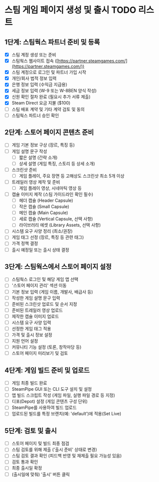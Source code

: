 # 스팀 게임 페이지 생성 및 출시 TODO 리스트

## 1단계: 스팀웍스 파트너 준비 및 등록

- [x] 스팀 계정 생성 또는 준비
- [x] 스팀웍스 웹사이트 접속 ([https://partner.steamgames.com/](https://partner.steamgames.com/))
- [x] 스팀 계정으로 로그인 및 파트너 가입 시작
- [x] 개인/회사 법적 정보 입력
- [x] 은행 정보 입력 (수익금 지급용)
- [x] 세금 정보 입력 (W-9 또는 W-8BEN 양식 작성)
- [x] 신원 확인 절차 완료 (필요시 추가 서류 제출)
- [x] Steam Direct 요금 지불 ($100)
- [ ] 스팀 배포 계약 및 기타 계약 검토 및 동의
- [ ] 스팀웍스 파트너 승인 확인

## 2단계: 스토어 페이지 콘텐츠 준비

- [ ] 게임 기본 정보 구상 (장르, 특징 등)
- [ ] 게임 설명 문구 작성
  - [ ] 짧은 설명 (간략 소개)
  - [ ] 상세 설명 (게임 특징, 스토리 등 상세 소개)
- [ ] 스크린샷 준비
  - [ ] 게임 플레이, 주요 장면 등 고해상도 스크린샷 최소 5개 이상
- [ ] 트레일러 영상 제작 및 준비
  - [ ] 게임 플레이 영상, 시네마틱 영상 등
- [ ] 캡슐 이미지 제작 (스팀 가이드라인 확인 필수)
  - [ ] 헤더 캡슐 (Header Capsule)
  - [ ] 작은 캡슐 (Small Capsule)
  - [ ] 메인 캡슐 (Main Capsule)
  - [ ] 세로 캡슐 (Vertical Capsule, 선택 사항)
  - [ ] 라이브러리 에셋 (Library Assets, 선택 사항)
- [ ] 시스템 요구 사양 정리 (최소/권장)
- [ ] 게임 태그 선정 (장르, 특징 등 관련 태그)
- [ ] 가격 정책 결정
- [ ] 출시 예정일 또는 출시 상태 결정

## 3단계: 스팀웍스에서 스토어 페이지 설정

- [ ] 스팀웍스 로그인 및 해당 게임 앱 선택
- [ ] '스토어 페이지 관리' 섹션 이동
- [ ] 기본 정보 입력 (게임 이름, 개발사, 배급사 등)
- [ ] 작성한 게임 설명 문구 입력
- [ ] 준비된 스크린샷 업로드 및 순서 지정
- [ ] 준비된 트레일러 영상 업로드
- [ ] 제작한 캡슐 이미지 업로드
- [ ] 시스템 요구 사양 입력
- [ ] 선정한 게임 태그 적용
- [ ] 가격 및 출시 정보 설정
- [ ] 지원 언어 설정
- [ ] 커뮤니티 기능 설정 (토론, 창작마당 등)
- [ ] 스토어 페이지 미리보기 및 검토

## 4단계: 게임 빌드 준비 및 업로드

- [ ] 게임 최종 빌드 완료
- [ ] SteamPipe GUI 또는 CLI 도구 설치 및 설정
- [ ] 앱 빌드 스크립트 작성 (게임 파일, 실행 파일 경로 등 지정)
- [ ] 디포(Depot) 설정 (게임 콘텐츠 구성 단위)
- [ ] SteamPipe를 사용하여 빌드 업로드
- [ ] 업로드된 빌드를 특정 브랜치(예: 'default')에 적용(Set Live)

## 5단계: 검토 및 출시

- [ ] 스토어 페이지 및 빌드 최종 점검
- [ ] 스팀 검토를 위해 제출 ('출시 준비' 상태로 변경)
- [ ] 스팀 검토 결과 확인 (피드백 반영 및 재제출 필요 가능성 있음)
- [ ] 검토 통과 확인
- [ ] 최종 출시일 확정
- [ ] (출시일에 맞춰) '출시' 버튼 클릭
